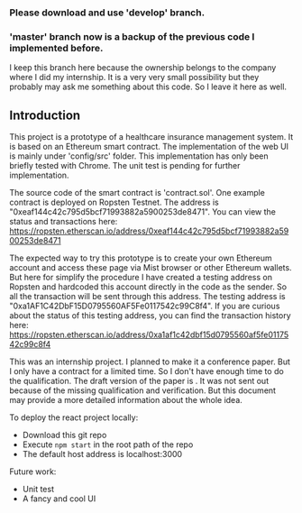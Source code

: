 ### Please download and use 'develop' branch.
### 'master' branch now is a backup of the previous code I implemented before.
I keep this branch here because the ownership belongs to the company where I did my internship. It is a very very small possibility but they probably may ask me something about this code. So I leave it here as well.

## Introduction
This project is a prototype of a healthcare insurance management system. It is
based on an Ethereum smart contract.
The implementation of the web UI is mainly under 'config/src' folder. This
implementation has only been briefly tested with Chrome. The unit test is pending
for further implementation.

The source code of the smart contract is 'contract.sol'. One example contract is
deployed on Ropsten Testnet. The address is "0xeaf144c42c795d5bcf71993882a5900253de8471".
You can view the status and transactions here:
https://ropsten.etherscan.io/address/0xeaf144c42c795d5bcf71993882a5900253de8471

The expected way to try this prototype is to create your own Ethereum account and
access these page via Mist browser or other Ethereum wallets. But here for simplify
the procedure I have created a testing address on Ropsten and hardcoded this account
directly in the code as the sender. So all the transaction will be sent through this address.
The testing address is "0xa1AF1C42DbF15D0795560AF5Fe0117542c99C8f4". If you are curious
about the status of this testing address, you can find the transaction history here:
https://ropsten.etherscan.io/address/0xa1af1c42dbf15d0795560af5fe0117542c99c8f4



This was an internship project. I planned to make it a conference paper. But I
only have a contract for a limited time. So I don't have enough time to do the
qualification. The draft version of the paper is . It was not sent out because of
the missing qualification and verification. But this document may provide a more
detailed information about the whole idea.

To deploy the react project locally:
* Download this git repo
* Execute `npm start` in the root path of the repo
* The default host address is localhost:3000

Future work:
* Unit test
* A fancy and cool UI
